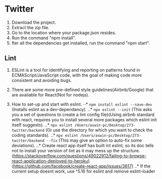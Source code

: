 # Twitter

1. Download the project.  
2. Extract the zip file.  
3. Go to the location where your package.json resides.  
4. Run the command "npm install".  
5. fter all the dependencies get installed, run the command "npm start".

## Lint

1. ESLint is a tool for identifying and reporting on patterns found in ECMAScript/JavaScript code, with the goal of making code more consistent and avoiding bugs.

2. There are some more pre-defined style guidelines(Airbnb/Google) that are available for React(Not for nodejs).

3. How to set-up and start with eslint.
⋅⋅* ```npm install eslint --save-dev``` (Installs eslint as a dev-dependancy).
..* ```npx eslint --init``` (This asks you a set of questions to create a lint config file)(Using airbnb standard with react, requires you to install several more packages which eslint init itself suggests).
..* ```npx eslint /Users/aswin-pc/Desktop/273-twitter/backend``` (Or use the directory for which you want to check the coding standards).
..* ```npx eslint /Users/aswin-pc/Desktop/273-twitter/backend --fix``` (This may give an option to auto-fix some deviations).
..* Create react app itself has built int eslint, so its doc tells not to install your version of lint as it may mess up the structure. (<https://stackoverflow.com/questions/49022912/failing-to-browse-react-application-deployed-to-heroku)>(<https://github.com/facebook/create-react-app/issues/3617)>
..* If the current setup doesnt work, use ^5.16 for eslint and remove eslint-loader
